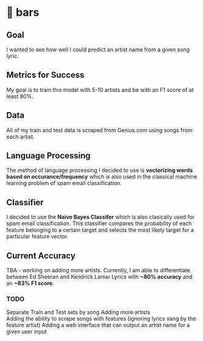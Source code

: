 # :musical_note: bars 

## Goal
I wanted to see how well I could predict an artist name from a given song lyric.

## Metrics for Success
My goal is to train this model with 5-10 artists and be  with an F1 score of at least 80%. 

## Data
All of my train and test data is scraped from Genius.com using songs from each artist.

## Language Processing 

The method of language processing I decided to use is **vectorizing words based on occurance/frequency** which is also 
used in the classical machine learning problem of spam email classification. 

## Classifier 

I decided to use the **Naive Bayes Classifer** which is also clasically used for spam email classification. This classifier compares the
probability of each feature belonging to a certain target and selects the most likely target for a particular feature vector. 

## Current Accuracy 
TBA - working on adding more artists. 
Currently, I am able to differentiate between Ed Sheeran and Kendrick Lamar Lyrics with **~80% accuracy** and an **~83% F1 score**.

### TODO
Separate Train and Test sets by song
Adding more artists  
Adding the ability to scrape songs with features (ignoring lyrics sang by the feature artist)
Adding a web interface that can output an artist name for a given user input 
